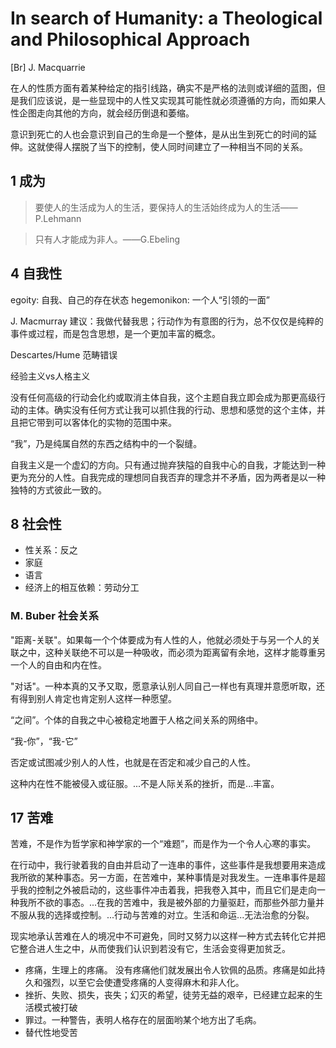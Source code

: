 # In search of Humanity: a Theological and Philosophical Approach


[Br] J. Macquarrie



在人的性质方面有着某种给定的指引线路，确实不是严格的法则或详细的蓝图，但是我们应该说，是一些显现中的人性又实现其可能性就必须遵循的方向，而如果人性企图走向其他的方向，就会经历倒退和萎缩。


意识到死亡的人也会意识到自己的生命是一个整体，是从出生到死亡的时间的延伸。这就使得人摆脱了当下的控制，使人同时间建立了一种相当不同的关系。


## 1 成为

> 要使人的生活成为人的生活，要保持人的生活始终成为人的生活——P.Lehmann

> 只有人才能成为非人。——G.Ebeling

## 4  自我性
egoity: 自我、自己的存在状态
hegemonikon: 一个人“引领的一面”

J. Macmurray 建议：我做代替我思；行动作为有意图的行为，总不仅仅是纯粹的事件或过程，而是包含思想，是一个更加丰富的概念。

Descartes/Hume 范畴错误

经验主义vs人格主义

没有任何高级的行动会化约或取消主体自我，这个主题自我立即会成为那更高级行动的主体。确实没有任何方式让我可以抓住我的行动、思想和感觉的这个主体，并且把它带到可以客体化的实物的范围中来。

“我”，乃是纯属自然的东西之结构中的一个裂缝。

自我主义是一个虚幻的方向。只有通过抛弃狭隘的自我中心的自我，才能达到一种更为充分的人性。自我完成的理想同自我否弃的理念并不矛盾，因为两者是以一种独特的方式彼此一致的。

## 8 社会性

- 性关系：反之
- 家庭
- 语言
- 经济上的相互依赖：劳动分工

### M. Buber 社会关系
"距离-关联"。如果每一个个体要成为有人性的人，他就必须处于与另一个人的关联之中，这种关联绝不可以是一种吸收，而必须为距离留有余地，这样才能尊重另一个人的自由和内在性。

"对话"。一种本真的又予又取，愿意承认别人同自己一样也有真理并意愿听取，还有得到别人肯定也肯定别人这样一种愿望。

“之间”。个体的自我之中心被稳定地置于人格之间关系的网络中。

“我-你”，“我-它”

否定或试图减少别人的人性，也就是在否定和减少自己的人性。

这种内在性不能被侵入或征服。...不是人际关系的挫折，而是...丰富。


## 17 苦难

苦难，不是作为哲学家和神学家的一个“难题”，而是作为一个令人心寒的事实。

在行动中，我行驶着我的自由并启动了一连串的事件，这些事件是我想要用来造成我所欲的某种事态。另一方面，在苦难中，某种事情是对我发生。一连串事件是超乎我的控制之外被启动的，这些事件冲击着我，把我卷入其中，而且它们是走向一种我所不欲的事态。...在我的苦难中，我是被外部的力量驱赶，而那些外部力量并不服从我的选择或控制。...行动与苦难的对立。生活和命运...无法治愈的分裂。

现实地承认苦难在人的境况中不可避免，同时又努力以这样一种方式去转化它并把它整合进人生之中，从而使我们认识到若没有它，生活会变得更加贫乏。

- 疼痛，生理上的疼痛。
  没有疼痛他们就发展出令人钦佩的品质。疼痛是如此持久和强烈，以至它会使遭受疼痛的人变得麻木和非人化。
- 挫折、失败、损失，丧失；幻灭的希望，徒劳无益的艰辛，已经建立起来的生活模式被打破
- 罪过。一种警告，表明人格存在的层面哟某个地方出了毛病。
- 替代性地受苦



